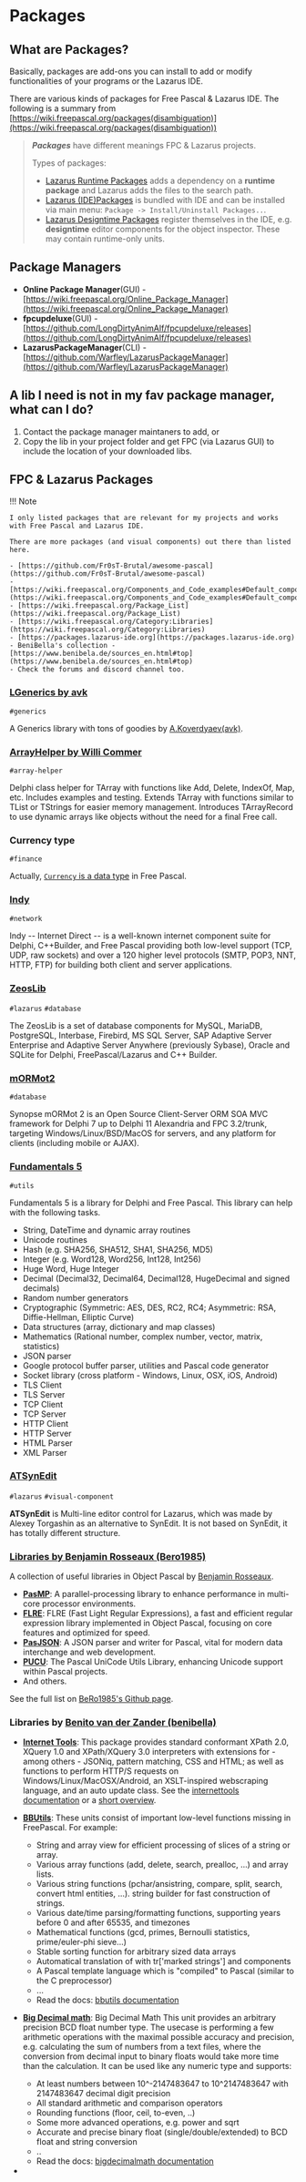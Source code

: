# Packages

## What are Packages?

Basically, packages are add-ons you can install to add or modify functionalities of your programs or the Lazarus IDE.

There are various kinds of packages for Free Pascal & Lazarus IDE. The following is a summary from [https://wiki.freepascal.org/packages(disambiguation)](https://wiki.freepascal.org/packages(disambiguation))

> ***Packages*** have different meanings FPC & Lazarus projects.
> 
> Types of packages:
> 
> - [Lazarus Runtime Packages](https://wiki.freepascal.org/Lazarus_Packages) adds a dependency on a **runtime package** and Lazarus adds the files to the search path.
> - [Lazarus (IDE)Packages](https://wiki.freepascal.org/Lazarus_IDE_Packages) is bundled with IDE and can be installed via main menu: `Package -> Install/Uninstall Packages..`.
> - [Lazarus Designtime Packages](https://wiki.freepascal.org/Lazarus_Packages) register themselves in the IDE, e.g. **designtime** editor components for the object inspector. These may contain runtime-only units.

## Package Managers

- **Online Package Manager**(GUI) - [https://wiki.freepascal.org/Online_Package_Manager](https://wiki.freepascal.org/Online_Package_Manager)
- **fpcupdeluxe**(GUI) - [https://github.com/LongDirtyAnimAlf/fpcupdeluxe/releases](https://github.com/LongDirtyAnimAlf/fpcupdeluxe/releases)
- **LazarusPackageManager**(CLI) - [https://github.com/Warfley/LazarusPackageManager](https://github.com/Warfley/LazarusPackageManager)

## A lib I need is not in my fav package manager, what can I do?

1. Contact the package manager maintaners to add, or
2. Copy the lib in your project folder and get FPC (via Lazarus GUI) to include the location of your downloaded libs.

## FPC & Lazarus Packages

!!! Note

    I only listed packages that are relevant for my projects and works with Free Pascal and Lazarus IDE. 
    
    There are more packages (and visual components) out there than listed here. 
    
    - [https://github.com/Fr0sT-Brutal/awesome-pascal](https://github.com/Fr0sT-Brutal/awesome-pascal)
    - [https://wiki.freepascal.org/Components_and_Code_examples#Default_components_provided_by_Lazarus](https://wiki.freepascal.org/Components_and_Code_examples#Default_components_provided_by_Lazarus)
    - [https://wiki.freepascal.org/Package_List](https://wiki.freepascal.org/Package_List)
    - [https://wiki.freepascal.org/Category:Libraries](https://wiki.freepascal.org/Category:Libraries)
    - [https://packages.lazarus-ide.org](https://packages.lazarus-ide.org)
    - BeniBella's collection - [https://www.benibela.de/sources_en.html#top](https://www.benibela.de/sources_en.html#top)
    - Check the forums and discord channel too.


### [LGenerics by avk](https://github.com/avk959/LGenerics)

`#generics`

A Generics library with tons of goodies by [A.Koverdyaev(avk)](https://github.com/avk959).


### [ArrayHelper by Willi Commer](https://github.com/WilliCommer/ArrayHelper)

`#array-helper`

Delphi class helper for TArray with functions like Add, Delete, IndexOf, Map, etc. Includes examples and testing. Extends TArray with functions similar to TList or TStrings for easier memory management. Introduces TArrayRecord to use dynamic arrays like objects without the need for a final Free call.

### Currency type

`#finance`

Actually, [`Currency` is a data type](https://wiki.freepascal.org/Currency) in Free Pascal. 

### [Indy](https://github.com/IndySockets/Indy)

`#network`

Indy -- Internet Direct -- is a well-known internet component suite for Delphi, C++Builder, and Free Pascal providing both low-level support (TCP, UDP, raw sockets) and over a 120 higher level protocols (SMTP, POP3, NNT, HTTP, FTP) for building both client and server applications.

### [ZeosLib](https://sourceforge.net/projects/zeoslib/)

`#lazarus` `#database`

The ZeosLib is a set of database components for MySQL, MariaDB, PostgreSQL, Interbase, Firebird, MS SQL Server, SAP Adaptive Server Enterprise and Adaptive Server Anywhere (previously Sybase), Oracle and SQLite for Delphi, FreePascal/Lazarus and C++ Builder.

### [mORMot2](https://github.com/synopse/mORMot2)

`#database`

Synopse mORMot 2 is an Open Source Client-Server ORM SOA MVC framework for Delphi 7 up to Delphi 11 Alexandria and FPC 3.2/trunk, targeting Windows/Linux/BSD/MacOS for servers, and any platform for clients (including mobile or AJAX).

### [Fundamentals 5](https://github.com/fundamentalslib/fundamentals5)

`#utils`

Fundamentals 5 is a library for Delphi and Free Pascal. This library can help with the following tasks.

- String, DateTime and dynamic array routines
- Unicode routines
- Hash (e.g. SHA256, SHA512, SHA1, SHA256, MD5)
- Integer (e.g. Word128, Word256, Int128, Int256)
- Huge Word, Huge Integer
- Decimal (Decimal32, Decimal64, Decimal128, HugeDecimal and signed decimals)
- Random number generators
- Cryptographic (Symmetric: AES, DES, RC2, RC4; Asymmetric: RSA, Diffie-Hellman, Elliptic Curve)
- Data structures (array, dictionary and map classes)
- Mathematics (Rational number, complex number, vector, matrix, statistics)
- JSON parser
- Google protocol buffer parser, utilities and Pascal code generator
- Socket library (cross platform - Windows, Linux, OSX, iOS, Android)
- TLS Client
- TLS Server
- TCP Client
- TCP Server
- HTTP Client
- HTTP Server
- HTML Parser
- XML Parser


### [ATSynEdit](https://github.com/Alexey-T/ATSynEdit)

`#lazarus` `#visual-component`

**ATSynEdit** is Multi-line editor control for Lazarus, which was made by Alexey Torgashin as an alternative to SynEdit. It is not based on SynEdit, it has totally different structure.

### [Libraries by Benjamin Rosseaux (Bero1985)](https://github.com/BeRo1985)

A collection of useful libraries in Object Pascal by [Benjamin Rosseaux](https://www.rosseaux.net).

- **[PasMP](https://github.com/BeRo1985/pasmp)**: A parallel-processing library to enhance performance in multi-core processor environments.
- **[FLRE](https://github.com/BeRo1985/flre)**: FLRE (Fast Light Regular Expressions), a fast and efficient regular expression library implemented in Object Pascal, focusing on core features and optimized for speed.
- **[PasJSON](https://github.com/BeRo1985/pasjson)**: A JSON parser and writer for Pascal, vital for modern data interchange and web development.
- **[PUCU](https://github.com/BeRo1985/pucu)**: The Pascal UniCode Utils Library, enhancing Unicode support within Pascal projects.
- And others.

See the full list on [BeRo1985's Github page](https://github.com/BeRo1985?tab=repositories).


### Libraries by [Benito van der Zander (benibella)](https://github.com/benibela?tab=repositories)

- **[Internet Tools](https://github.com/benibela/internettools)**: This package provides standard conformant XPath 2.0, XQuery 1.0 and XPath/XQuery 3.0 interpreters with extensions for - among others - JSONiq, pattern matching, CSS and HTML; as well as functions to perform HTTP/S requests on Windows/Linux/MacOSX/Android, an XSLT-inspired webscraping language, and an auto update class. See the [internettools documentation](http://www.benibela.de/documentation/internettools/) or a [short overview](http://www.benibela.de/sources_en.html#internettools).

- **[BBUtils](https://github.com/benibela/bbutils)**: These units consist of important low-level functions missing in FreePascal. For example:

    - String and array view for efficient processing of slices of a string or array.
    - Various array functions (add, delete, search, prealloc, ...) and array lists.
    - Various string functions (pchar/ansistring, compare, split, search, convert html entities, ...). string builder for fast construction of strings.
    - Various date/time parsing/formatting functions, supporting years before 0 and after 65535, and timezones
    - Mathematical functions (gcd, primes, Bernoulli statistics, prime/euler-phi sieve...)
    - Stable sorting function for arbitrary sized data arrays
    - Automatical translation of with tr['marked strings'] and components
    - A Pascal template language which is "compiled" to Pascal (similar to the C preprocessor)
    - ...
    - Read the docs: [bbutils documentation](https://www.benibela.de/documentation/bbutils/bbutils.html)

- **[Big Decimal math](https://github.com/benibela/bigdecimalmath)**: Big Decimal Math
This unit provides an arbitrary precision BCD float number type. The usecase is performing a few arithmetic operations with the maximal possible accuracy and precision, e.g. calculating the sum of numbers from a text files, where the conversion from decimal input to binary floats would take more time than the calculation. It can be used like any numeric type and supports:

    - At least numbers between 10^-2147483647 to 10^2147483647 with 2147483647 decimal digit precision
    - All standard arithmetic and comparison operators
    - Rounding functions (floor, ceil, to-even, ..)
    - Some more advanced operations, e.g. power and sqrt
    - Accurate and precise binary float (single/double/extended) to BCD float and string conversion
    - ..
    - Read the docs: [bigdecimalmath documentation](http://www.benibela.de/sources_en.html#bigdecimalmath)
- 